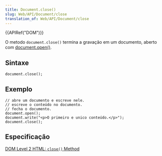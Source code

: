 ```yaml
---
title: Document.close()
slug: Web/API/Document/close
translation_of: Web/API/Document/close
---
```

{{APIRef("DOM")}}

O metodo `document.close()` termina a gravação em um documento, aberto com [document.open()](/en/DOM/document.open "en/DOM/document.open").

## Sintaxe

```
document.close();
```

## Exemplo

```
// abre um documento e escreve nele.
// escreve o conteúdo no documento.
// fecha o documento.
document.open();
document.write("<p>O primeiro e unico conteúdo.</p>");
document.close();
```

## Especificação

[DOM Level 2 HTML: `close()` Method](http://www.w3.org/TR/DOM-Level-2-HTML/html.html#ID-98948567)
